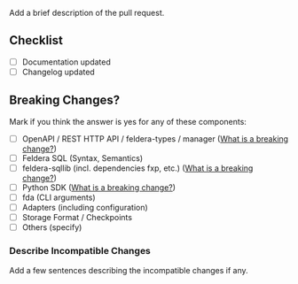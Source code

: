 Add a brief description of the pull request.

## Checklist

- [ ] Documentation updated
- [ ] Changelog updated

## Breaking Changes?

Mark if you think the answer is yes for any of these components:

- [ ] OpenAPI / REST HTTP API / feldera-types / manager ([What is a breaking change?](https://github.com/oasdiff/oasdiff/tree/main))
- [ ] Feldera SQL (Syntax, Semantics)
- [ ] feldera-sqllib (incl. dependencies fxp, etc.) ([What is a breaking change?](https://doc.rust-lang.org/cargo/reference/semver.html#semver-compatibility))
- [ ] Python SDK  ([What is a breaking change?](https://peps.python.org/pep-0387/#backwards-compatibility-rules))
- [ ] fda (CLI arguments)
- [ ] Adapters (including configuration)
- [ ] Storage Format / Checkpoints
- [ ] Others (specify)

### Describe Incompatible Changes

Add a few sentences describing the incompatible changes if any.
